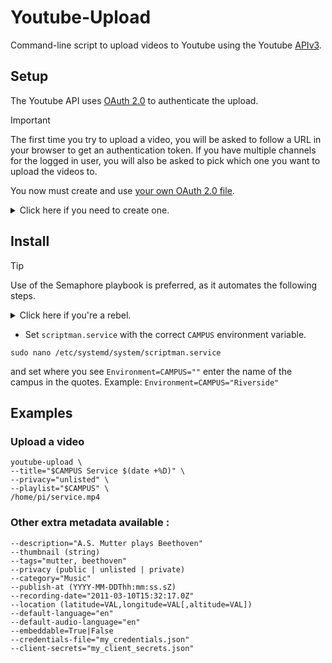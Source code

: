 # Youtube-Upload

Command-line script to upload videos to Youtube using the Youtube [APIv3](https://developers.google.com/youtube/v3/).

## Setup

The Youtube API uses [OAuth 2.0](https://developers.google.com/accounts/docs/OAuth2) to authenticate the upload.

> [!IMPORTANT]
> The first time you try to upload a video, you will be asked to follow a URL in your browser to get an authentication token.
> If you have multiple channels for the logged in user, you will also be asked to pick which one you want to upload the videos to.

You now must create and use [your own OAuth 2.0 file](https://developers.google.com/youtube/registering_an_application).

<details>
  <summary>Click here if you need to create one.</summary>

- Go to the Google [console](https://console.developers.google.com/).
- _Create project_.
- _Getting Started_ -> _Explore and enable APIs_ -> _APIs_ -> _Credentials_.
- _Create a Client ID_: Create Credentials -> OAuth client ID -> Desktop App -> Name: youtube-upload -> Create -> OK
- _Download JSON_: Under the section "OAuth 2.0 client IDs". Save the file to `~/.client_secrets.json`.
</details>

## Install

> [!TIP]
> Use of the Semaphore playbook is preferred, as it automates the following steps.

<details>
  <summary>Click here if you're a rebel.</summary>

- Install the python dependencies

```
sudo pip3 install --upgrade google-api-python-client oauth2client
```

- Make sure `my_credentials.json` and `.client_secrets.json` are both located in your **home folder**.
</details>

- Set `scriptman.service` with the correct `CAMPUS` environment variable.

```
sudo nano /etc/systemd/system/scriptman.service
```

and set where you see `Environment=CAMPUS=""` enter the name of the campus in the quotes.
Example: `Environment=CAMPUS="Riverside"`

## Examples

### Upload a video

```
youtube-upload \
--title="$CAMPUS Service $(date +%D)" \
--privacy="unlisted" \
--playlist="$CAMPUS" \
/home/pi/service.mp4
```

### Other extra metadata available :

```
--description="A.S. Mutter plays Beethoven"
--thumbnail (string)
--tags="mutter, beethoven"
--privacy (public | unlisted | private)
--category="Music"
--publish-at (YYYY-MM-DDThh:mm:ss.sZ)
--recording-date="2011-03-10T15:32:17.0Z"
--location (latitude=VAL,longitude=VAL[,altitude=VAL])
--default-language="en"
--default-audio-language="en"
--embeddable=True|False
--credentials-file="my_credentials.json"
--client-secrets="my_client_secrets.json"
```

<!-- * Split a video with _ffmpeg_

If your video is too big or too long for Youtube limits, split it before uploading:

```
$ bash examples/split_video_for_youtube.sh video.avi
video.part1.avi
video.part2.avi
video.part3.avi
```
-->
